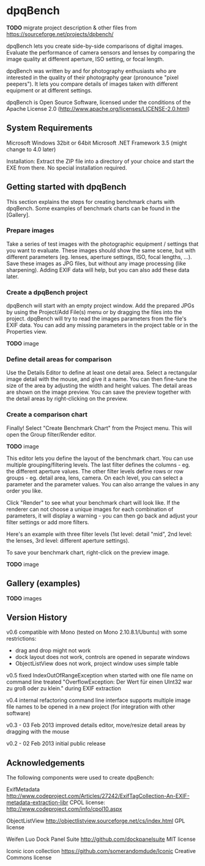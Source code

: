 # dpqBench

**TODO** migrate project description & other files from https://sourceforge.net/projects/dpbench/

dpqBench lets you create side-by-side comparisons of digital images. Evaluate the performance of camera sensors and lenses by comparing the image quality at different aperture, ISO setting, or focal length.

dpqBench was written by and for photography enthusiasts who are interested in the quality of their photography gear (pronounce "pixel peepers"). It lets you compare details of images taken with different equipment or at different settings.

dpqBench is Open Source Software, licensed under the conditions of the Apache License 2.0
(http://www.apache.org/licenses/LICENSE-2.0.html)

## System Requirements

Microsoft Windows 32bit or 64bit
Microsoft .NET Framework 3.5 (might change to 4.0 later)

Installation: Extract the ZIP file into a directory of your choice and start the EXE from there. No special installation required.



## Getting started with dpqBench

This section explains the steps for creating benchmark charts with dpqBench. Some examples of benchmark charts can be found in the [Gallery].

### Prepare images

Take a series of test images with the photographic equipment / settings that you want to evaluate. These images should show the same scene, but with different parameters (eg. lenses, aperture settings, ISO, focal lengths, ...).
Save these images as JPG files, but without any image processing (like sharpening). Adding EXIF data will help, but you can also add these data later.

### Create a dpqBench project

dpqBench will start with an empty project window. Add the prepared JPGs by using the Project/Add File(s) menu or by dragging the files into the project. dpqBench will try to read the images parameters from the file's EXIF data. You can add any missing parameters in the project table or in the Properties view.

**TODO** image


### Define detail areas for comparison

Use the Details Editor to define at least one detail area. Select a rectangular image detail with the mouse, and give it a name. You can then fine-tune the size of the area by adjusting the width and height values.
The detail areas are shown on the image preview. You can save the preview together with the detail areas by right-clicking on the preview.

### Create a comparison chart

Finally! Select "Create Benchmark Chart" from the Project menu. This will open the Group filter/Render editor.

**TODO** image

This editor lets you define the layout of the benchmark chart. You can use multiple grouping/filtering levels. The last filter defines the columns - eg. the different aperture values. The other filter levels define rows or row groups - eg. detail area, lens, camera.
On each level, you can select a parameter and the parameter values. You can also arrange the values in any order you like.

Click "Render" to see what your benchmark chart will look like. If the renderer can not choose a unique images for each combination of parameters, it will display a warning - you can then go back and adjust your filter settings or add more filters.

Here's an example with three filter levels (1st level: detail "mid", 2nd level: the lenses, 3rd level: different aperture settings).

To save your benchmark chart, right-click on the preview image.

**TODO** image


## Gallery (examples)

**TODO** images




## Version History

v0.6
compatible with Mono (tested on Mono 2.10.8.1/Ubuntu) with some restrictions:
- drag and drop might not work
- dock layout does not work, controls are opened in separate windows
- ObjectListView does not work, project window uses simple table

v0.5
fixed IndexOutOfRangeException when started with one file name on command line
treated "OverflowException: Der Wert für einen UInt32 war zu groß oder zu klein." during EXIF extraction

v0.4
internal refactoring
command line interface supports multiple image file names to be opened in a new project
(for integration with other software)

v0.3 - 03 Feb 2013
improved details editor, move/resize detail areas by dragging with the mouse

v0.2 - 02 Feb 2013
initial public release

## Acknowledgements

The following components were used to create dpqBench:

ExifMetadata
http://www.codeproject.com/Articles/27242/ExifTagCollection-An-EXIF-metadata-extraction-libr
CPOL license: http://www.codeproject.com/info/cpol10.aspx

ObjectListView
http://objectlistview.sourceforge.net/cs/index.html
GPL license

Weifen Luo Dock Panel Suite
http://github.com/dockpanelsuite
MIT license

Iconic icon collection
https://github.com/somerandomdude/Iconic
Creative Commons license
